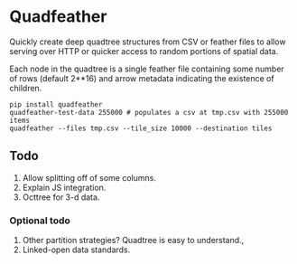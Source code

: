 # Quadfeather

Quickly create deep quadtree structures from CSV or feather files to allow serving over HTTP or quicker access to random portions of spatial data.

Each node in the quadtree is a single feather file containing some number of rows (default 2**16) and arrow 
metadata indicating the existence of children.

```
pip install quadfeather
quadfeather-test-data 255000 # populates a csv at tmp.csv with 255000 items
quadfeather --files tmp.csv --tile_size 10000 --destination tiles
```



## Todo

1. Allow splitting off of some columns.
2. Explain JS integration.
3. Octtree for 3-d data.

### Optional todo

1. Other partition strategies? Quadtree is easy to understand.,
2. Linked-open data standards.